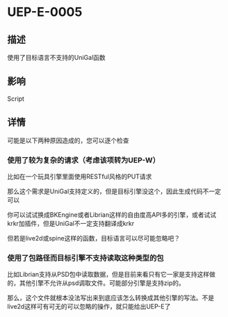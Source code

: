 # UEP-E-0005

## 描述

使用了目标语言不支持的UniGal函数

## 影响

Script

## 详情

可能是以下两种原因造成的，您可以逐个检查

### 使用了较为复杂的请求（考虑该项转为UEP-W）

比如在一个玩具引擎里面使用RESTful风格的PUT请求

那么这个需求是UniGal支持定义的，但是目标引擎没这个，因此生成代码不一定可以

你可以试试换成BKEngine或者Librian这样的自由度高API多的引擎，或者试试krkr加插件，但是UniGal不一定支持翻译成krkr

但若是live2d或spine这样的函数，目标语言可以尽可能忽略吧？

### 使用了包路径而目标引擎不支持读取这种类型的包

比如Librian支持从PSD包中读取数据，但是目前来看只有它一家是支持这样做的，其他引擎不允许从psd调取文件。可能部分引擎是支持zip的。

那么，这个文件就根本没法写出来到底应该怎么转换成其他引擎的写法。不是live2d这样可有可无的可以忽略的操作，就只能给出UEP-E了

